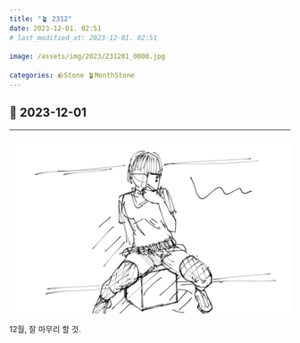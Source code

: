 ```yaml
---
title: "🪴 2312"
date: 2023-12-01. 02:51
# last_modified_at: 2023-12-01. 02:51

image: /assets/img/2023/231201_0000.jpg

categories: 🪨Stone 🪴MonthStone
---
```


## 🗿 2023-12-01

---

![231129_0000](/assets/img/2023/231201_0000.jpg)  

12월, 잘 마무리 할 것.  
